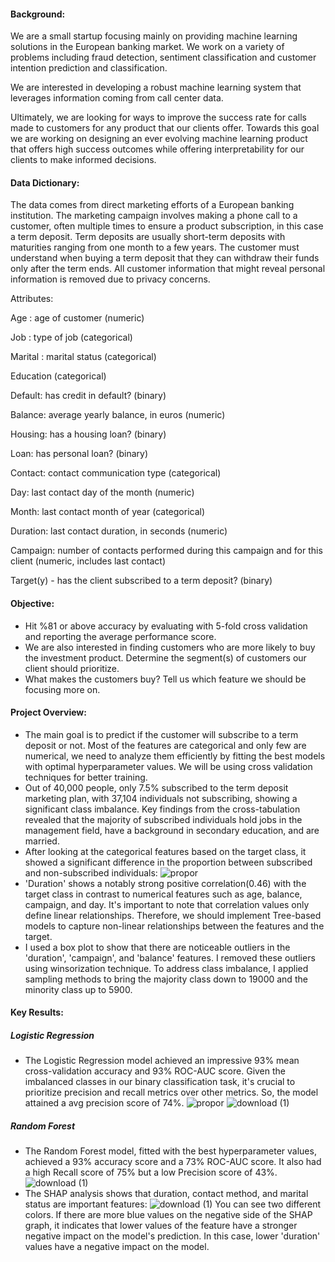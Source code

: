 #### **Background**:
We are a small startup focusing mainly on providing machine learning solutions in the European banking market. We work on a variety of problems including fraud detection, sentiment classification and customer intention prediction and classification.

We are interested in developing a robust machine learning system that leverages information coming from call center data.

Ultimately, we are looking for ways to improve the success rate for calls made to customers for any product that our clients offer. Towards this goal we are working on designing an ever evolving machine learning product that offers high success outcomes while offering interpretability for our clients to make informed decisions.

#### **Data Dictionary**:
The data comes from direct marketing efforts of a European banking institution. The marketing campaign involves making a phone call to a customer, often multiple times to ensure a product subscription, in this case a term deposit. Term deposits are usually short-term deposits with maturities ranging from one month to a few years. The customer must understand when buying a term deposit that they can withdraw their funds only after the term ends. All customer information that might reveal personal information is removed due to privacy concerns.

Attributes:

Age : age of customer (numeric)

Job : type of job (categorical)

Marital : marital status (categorical)

Education (categorical)

Default: has credit in default? (binary)

Balance: average yearly balance, in euros (numeric)

Housing: has a housing loan? (binary)

Loan: has personal loan? (binary)

Contact: contact communication type (categorical)

Day: last contact day of the month (numeric)

Month: last contact month of year (categorical)

Duration: last contact duration, in seconds (numeric)

Campaign: number of contacts performed during this campaign and for this client (numeric, includes last contact)

Target(y) - has the client subscribed to a term deposit? (binary)


#### **Objective**:
*    Hit %81 or above accuracy by evaluating with 5-fold cross validation and reporting the average performance score.
*    We are also interested in finding customers who are more likely to buy the investment product. Determine the segment(s) of customers our client should prioritize.
*   What makes the customers buy? Tell us which feature we should be focusing more on. 

####  **Project Overview**:
*  The main goal is to predict if the customer will subscribe to a term deposit or not. Most of the features are categorical and only few are numerical, we need to analyze them efficiently by fitting the best models with optimal hyperparameter values. We will be using cross validation techniques for better training.
*  Out of 40,000 people, only 7.5% subscribed to the term deposit marketing plan, with 37,104 individuals not subscribing, showing a significant class imbalance. Key findings from the cross-tabulation revealed that the majority of subscribed individuals hold jobs in the management field, have a background in secondary education, and are married.
*  After looking at the categorical features based on the target class, it showed a significant difference in the proportion between subscribed and non-subscribed individuals:
    ![propor](https://github.com/skreddypalvai/7MlWQpaQ38udIkNh---Apziva-Project/assets/137756791/c2e0129d-146e-4a0b-898e-0d178d3aaae2)
*  'Duration' shows a notably strong positive correlation(0.46) with the target class in contrast to numerical features such as age, balance, campaign, and day. It's important to note that correlation values only define linear relationships. Therefore, we should implement Tree-based models to capture non-linear relationships between the features and the target.
*  I used a box plot to show that there are noticeable outliers in the 'duration', 'campaign', and 'balance' features. I removed these outliers using winsorization technique. To address class imbalance, I applied sampling methods to bring the majority class down to 19000 and the minority class up to 5900.

#### **Key Results**:
##### **Logistic Regression**
*  The Logistic Regression model achieved an impressive 93% mean cross-validation accuracy and 93% ROC-AUC score. Given the imbalanced classes in our binary classification task, it's crucial to prioritize precision and recall metrics over other metrics. So, the model attained a avg precision score of 74%.
  ![propor](https://github.com/skreddypalvai/7MlWQpaQ38udIkNh---Apziva-Project/assets/137756791/db33192b-9c6b-489e-8eda-38d2026f071c)
![download (1)](https://github.com/skreddypalvai/7MlWQpaQ38udIkNh---Apziva-Project/assets/137756791/51f7adca-78c5-4a64-b9fc-bce55f256079)
##### **Random Forest**
*  The Random Forest model, fitted with the best hyperparameter values, achieved a 93% accuracy score and a 73% ROC-AUC score. It also had a high Recall score of 75% but a low Precision score of 43%.
  ![download (1)](https://github.com/skreddypalvai/7MlWQpaQ38udIkNh---Apziva-Project/assets/137756791/2ee0a0c1-475c-497d-b37d-f32a39f26474)
* The SHAP analysis shows that duration, contact method, and marital status are important features:
  ![download (1)](https://github.com/skreddypalvai/7MlWQpaQ38udIkNh---Apziva-Project/assets/137756791/f24234db-a918-472b-9d8c-b2ff1382c94f)
You can see two different colors. If there are more blue values on the negative side of the SHAP graph, it indicates that lower values of the feature have a stronger negative impact on the model's prediction. In this case, lower 'duration' values have a negative impact on the model.
